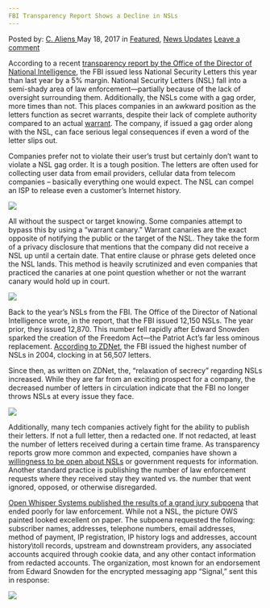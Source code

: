 ```yaml
---
FBI Transparency Report Shows a Decline in NSLs
---
```

<article class="post-listing post-19955 post type-post status-publish format-standard has-post-thumbnail hentry category-deepdot-news category-news-updates tag-decline tag-fbi tag-nsls tag-report tag-shows tag-transparency">
    <div class="post-inner">
        <span>Posted by: <a href="https://www.deepdotweb.com/author/caliens/" title="">C. Aliens </a></span>
    <span>May 18, 2017</span>
    <span>in <a href="https://www.deepdotweb.com/category/deepdot-news/" rel="category tag">Featured</a>, <a href="https://www.deepdotweb.com/category/news-updates/" rel="category tag">News Updates</a></span>
    <span><a href="https://www.deepdotweb.com/2017/05/18/fbi-transparency-report-shows-decline-nsls/#respond">Leave a comment</a></span>
    </p>
    <div class="clear"></div>
    <div class="entry">
    <p>According to a recent <a href="https://icontherecord.tumblr.com/transparency/odni_transparencyreport_cy2016">transparency report by the Office of the Director of National Intelligence</a>, the FBI issued less National Security Letters this year than last year by a 5% margin. National Security Letters (NSL) fall into a semi-shady area of law enforcement—partially because of the lack of oversight surrounding them. Additionally, the NSLs come with a gag order, more times than not. This places companies in an awkward position as the letters function as secret warrants, despite their lack of complete authority compared to an actual <a href="https://www.deepdotweb.com/tag/warrant/">warrant</a>. The company, if issued a gag order along with the NSL, can face serious legal consequences if even a word of the letter slips out.</p>
    <p>Companies prefer not to violate their user&#8217;s trust but certainly don&#8217;t want to violate a NSL gag order. It is a tough position. The letters are often used for collecting user data from email providers, cellular data from telecom companies – basically everything one would expect. The NSL can compel an ISP to release even a customer’s Internet history.</p>
    <p><img class="wp-image-19969 aligncenter" src="https://www.deepdotweb.com/wp-content/uploads/2017/05/word-image-74.jpeg" srcset="https://www.deepdotweb.com/wp-content/uploads/2017/05/word-image-74.jpeg 715w, https://www.deepdotweb.com/wp-content/uploads/2017/05/word-image-74-300x252.jpeg 300w" sizes="(max-width: 715px) 100vw, 715px" /></p>
    <p>All without the suspect or target knowing. Some companies attempt to bypass this by using a “warrant canary.” Warrant canaries are the exact opposite of notifying the public or the target of the NSL. They take the form of a privacy disclosure that mentions that the company did not receive a NSL up until a certain date. That entire clause or phrase gets deleted once the NSL lands. This method is heavily scrutinized and even companies that practiced the canaries at one point question whether or not the warrant canary would hold up in court.</p>
    <p><img class="wp-image-19970 aligncenter" src="https://www.deepdotweb.com/wp-content/uploads/2017/05/word-image-75.jpeg" srcset="https://www.deepdotweb.com/wp-content/uploads/2017/05/word-image-75.jpeg 700w, https://www.deepdotweb.com/wp-content/uploads/2017/05/word-image-75-300x257.jpeg 300w" sizes="(max-width: 700px) 100vw, 700px" /></p>
    <p>Back to the year&#8217;s NSLs from the FBI. The Office of the Director of National Intelligence wrote, in the report, that the FBI issued 12,150 NSLs. The year prior, they issued 12,870. This number fell rapidly after Edward Snowden sparked the creation of the Freedom Act—the Patriot Act’s far less ominous replacement. <a href="http://www.zdnet.com/article/as-challenges-mount-fbi-issues-fewer-secret-subpoenas/">According to ZDNet</a>, the FBI issued the highest number of NSLs in 2004, clocking in at 56,507 letters.</p>
    <p>Since then, as written on ZDNet, the, “relaxation of secrecy” regarding NSLs increased. While they are far from an exciting prospect for a company, the decreased number of letters in circulation indicate that the FBI no longer throws NSLs at every issue they face.</p>
    <p><img class="wp-image-19971 aligncenter" src="https://www.deepdotweb.com/wp-content/uploads/2017/05/word-image-76.jpeg" srcset="https://www.deepdotweb.com/wp-content/uploads/2017/05/word-image-76.jpeg 851w, https://www.deepdotweb.com/wp-content/uploads/2017/05/word-image-76-300x190.jpeg 300w" sizes="(max-width: 851px) 100vw, 851px" /></p>
    <p>Additionally, many tech companies actively fight for the ability to publish their letters. If not a full letter, then a redacted one. If not redacted, at least the number of letters received during a certain time frame. As transparency reports grow more common and expected, companies have shown a <a href="https://www.deepdotweb.com/2017/02/15/twitter-announces-two-fbi-gag-orders-intends-keep-pushing-transparency/">willingness to be open about NSLs</a> or government requests for information. Another standard practice is publishing the number of law enforcement requests where they received stay they wanted vs. the number that went ignored, opposed, or otherwise disregarded.</p>
    <p><a href="https://www.deepdotweb.com/2016/10/11/grand-jury-requests-signal-user-data-essentially-receives-nothing/">Open Whisper Systems published the results of a grand jury subpoena</a> that ended poorly for law enforcement. While not a NSL, the picture OWS painted looked excellent on paper. The subpoena requested the following: subscriber names, addresses, telephone numbers, email addresses, method of payment, IP registration, IP history logs and addresses, account history\toll records, upstream and downstream providers, any associated accounts acquired through cookie data, and any other contact information from redacted accounts. The organization, most known for an endorsement from Edward Snowden for the encrypted messaging app “Signal,” sent this in response:</p>
    <p><img class="wp-image-19972 aligncenter" src="https://www.deepdotweb.com/wp-content/uploads/2017/05/word-image-82.png" srcset="https://www.deepdotweb.com/wp-content/uploads/2017/05/word-image-82.png 900w, https://www.deepdotweb.com/wp-content/uploads/2017/05/word-image-82-300x98.png 300w" sizes="(max-width: 900px) 100vw, 900px" /></p>
    </div>
    <span style="display:none"><a href="https://www.deepdotweb.com/tag/decline/" rel="tag">decline</a> <a href="https://www.deepdotweb.com/tag/fbi/" rel="tag">fbi</a> <a href="https://www.deepdotweb.com/tag/nsls/" rel="tag">nsls</a> <a href="https://www.deepdotweb.com/tag/report/" rel="tag">report</a> <a href="https://www.deepdotweb.com/tag/shows/" rel="tag">shows</a> <a href="https://www.deepdotweb.com/tag/transparency/" rel="tag">transparency</a></span> <span style="display:none" class="updated">2017-05-18</span>
    <div style="display:none" class="vcard author" itemprop="author" itemscope itemtype="http://schema.org/Person"><strong class="fn" itemprop="name"><a href="https://www.deepdotweb.com/author/caliens/" title="Posts by C. Aliens" rel="author">C. Aliens</a></strong></div>
    </div>
</article>

